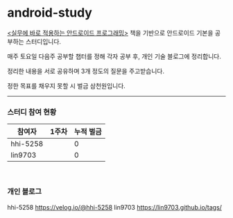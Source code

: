 # android-study

[<실무에 바로 적용하는 안드로이드 프로그래밍>](https://book.naver.com/bookdb/book_detail.nhn?bid=18123166) 책을 기반으로 안드로이드 기본을 공부하는 스터디입니다.

매주 토요일 다음주 공부할 챕터를 정해 각자 공부 후, 개인 기술 블로그에 정리합니다.

정리한 내용을 서로 공유하며 3개 정도의 질문을 주고받습니다.

정한 목표를 채우지 못할 시 벌금 삼천원입니다.

---

### 스터디 참여 현황
|참여자|1주차|누적 벌금|
|------|---|---|
|hhi-5258| |0|
|lin9703| |0|

<br>

### 개인 블로그
hhi-5258 https://velog.io/@hhi-5258
lin9703 https://lin9703.github.io/tags/
